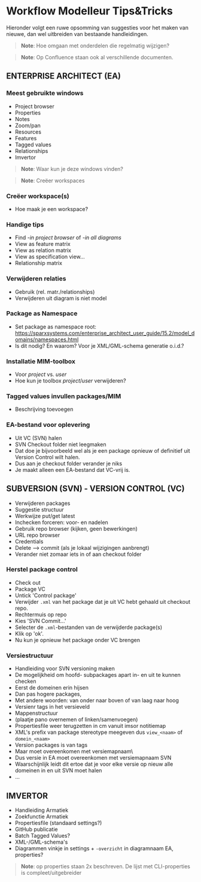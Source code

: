
# Workflow Modelleur Tips&Tricks
Hieronder volgt een ruwe opsomming van suggesties voor het maken van nieuwe, dan wel uitbreiden van bestaande handleidingen.

> **Note**: Hoe omgaan met onderdelen die regelmatig wijzigen?

> **Note**: Op Confluence staan ook al verschillende documenten.

## ENTERPRISE ARCHITECT (EA)
### Meest gebruikte windows
 - Project browser
 - Properties
 - Notes
 - Zoom/pan
 - Resources
 - Features
 - Tagged values
 - Relationships
 - Imvertor

> **Note**: Waar kun je deze windows vinden?

> **Note**: Creëer workspaces
### Creëer workspace(s)
 - Hoe maak je een workspace?
### Handige tips
 - Find *-in project browser* of *-in all diagrams*
 - View as feature matrix
 - View as relation matrix
 - View as specification view...
 - Relationship matrix
### Verwijderen relaties
 - Gebruik (rel. matr./relationships)
 - Verwijderen uit diagram is niet model
### Package as Namespace
 - Set package as namespace root: https://sparxsystems.com/enterprise_architect_user_guide/15.2/model_domains/namespaces.html
 - Is dit nodig? En waarom? Voor je XML/GML-schema generatie o.i.d.?
### Installatie MIM-toolbox
 - Voor *project* vs. *user*
 - Hoe kun je toolbox *project*/*user* verwijderen?
### Tagged values invullen packages/MIM
 - Beschrijving toevoegen
### EA-bestand voor oplevering
 - Uit VC (SVN) halen
 - SVN Checkout folder niet leegmaken
 - Dat doe je bijvoorbeeld wel als je een package opnieuw of definitief uit Version Control wilt halen.
 - Dus aan je checkout folder verander je niks
 - Je maakt alleen een EA-bestand dat VC-vrij is.

## SUBVERSION (SVN) - VERSION CONTROL (VC) 
- Verwijderen packages
- Suggestie structuur
- Werkwijze put/get latest
- Inchecken forceren: voor- en nadelen
- Gebruik repo browser (kijken, geen bewerkingen)
- URL repo browser
- Credentials
- Delete --> commit (als je lokaal wijzigingen aanbrengt)
- Verander niet zomaar iets in of aan checkout folder
### Herstel package control
   - Check out
   - Package VC
   - Untick 'Control package'
   - Verwijder `.xml` van het package dat je uit VC hebt gehaald uit checkout repo.
   - Rechtermuis op repo
   - Kies 'SVN Commit...'
   - Selecter de `.xml`-bestanden van de verwijderde package(s)
   - Klik op 'ok'.
   - Nu kun je opnieuw het package onder VC brengen
### Versiestructuur
 - Handleiding voor SVN versioning maken
 - De mogelijkheid om hoofd- subpackages apart in- en uit te kunnen checken
 - Eerst de domeinen erin hijsen
 - Dan pas hogere packages,
 - Met andere woorden: van onder naar boven of van laag naar hoog
 - Versienr tags in het versieveld
 - Mappenstructuur
 - (plaatje pano overnemen of linken/samenvoegen)
 - Propertiesfile weer terugzetten in cm vanuit imsor notitiemap
 - XML's prefix van package stereotype meegeven dus `view_<naam>` of `domein_<naam>`
 - Version packages is van tags
 - Maar moet overeenkomen met versiemapnaam\
 - Dus versie in EA moet overeenkomen met versiemapnaam SVN
 - Waarschijnlijk leidt dit ertoe dat je voor elke versie op nieuw alle domeinen in en uit SVN moet halen
 - ...

## IMVERTOR
- Handleiding Armatiek
- Zoekfunctie Armatiek
- Propertiesfile (standaard settings?)
- GitHub publicatie
- Batch Tagged Values?
- XML-/GML-schema's
- Diagrammen vinkje in settings + `-overzicht` in diagramnaam EA, properties?

> **Note**: op properties staan 2x beschreven. De lijst met CLI-properties is compleet/uitgebreider
